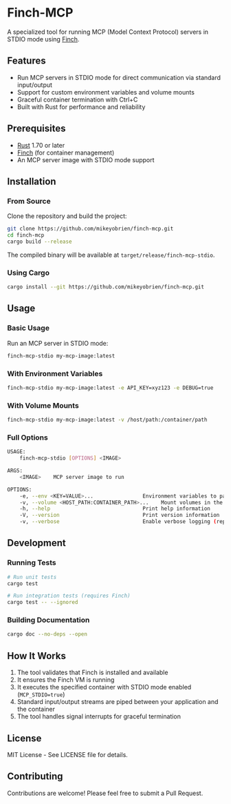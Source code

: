 # Finch-MCP

A specialized tool for running MCP (Model Context Protocol) servers in STDIO mode using [Finch](https://runfinch.com/).

## Features

- Run MCP servers in STDIO mode for direct communication via standard input/output
- Support for custom environment variables and volume mounts
- Graceful container termination with Ctrl+C
- Built with Rust for performance and reliability

## Prerequisites

- [Rust](https://www.rust-lang.org/tools/install) 1.70 or later
- [Finch](https://runfinch.com/) (for container management)
- An MCP server image with STDIO mode support

## Installation

### From Source

Clone the repository and build the project:

```bash
git clone https://github.com/mikeyobrien/finch-mcp.git
cd finch-mcp
cargo build --release
```

The compiled binary will be available at `target/release/finch-mcp-stdio`.

### Using Cargo

```bash
cargo install --git https://github.com/mikeyobrien/finch-mcp.git
```

## Usage

### Basic Usage

Run an MCP server in STDIO mode:

```bash
finch-mcp-stdio my-mcp-image:latest
```

### With Environment Variables

```bash
finch-mcp-stdio my-mcp-image:latest -e API_KEY=xyz123 -e DEBUG=true
```

### With Volume Mounts

```bash
finch-mcp-stdio my-mcp-image:latest -v /host/path:/container/path
```

### Full Options

```bash
USAGE:
    finch-mcp-stdio [OPTIONS] <IMAGE>

ARGS:
    <IMAGE>    MCP server image to run

OPTIONS:
    -e, --env <KEY=VALUE>...                Environment variables to pass to the container
    -v, --volume <HOST_PATH:CONTAINER_PATH>...    Mount volumes in the container
    -h, --help                              Print help information
    -V, --version                           Print version information
    -v, --verbose                           Enable verbose logging (repeat for more verbosity)
```

## Development

### Running Tests

```bash
# Run unit tests
cargo test

# Run integration tests (requires Finch)
cargo test -- --ignored
```

### Building Documentation

```bash
cargo doc --no-deps --open
```

## How It Works

1. The tool validates that Finch is installed and available
2. It ensures the Finch VM is running
3. It executes the specified container with STDIO mode enabled (`MCP_STDIO=true`)
4. Standard input/output streams are piped between your application and the container
5. The tool handles signal interrupts for graceful termination

## License

MIT License - See LICENSE file for details.

## Contributing

Contributions are welcome! Please feel free to submit a Pull Request.
